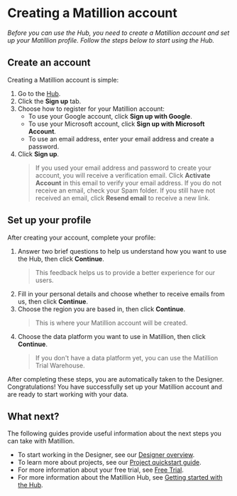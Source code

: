 # Creating a Matillion account

*Before you can use the Hub, you need to create a Matillion account and set up your Matillion profile. Follow the steps below to start using the Hub.*

## Create an account
Creating a Matillion account is simple:
1. Go to the [Hub](https://hub.matillion.com/).
2. Click the **Sign up** tab.
3. Choose how to register for your Matillion account:
    - To use your Google account, click **Sign up with Google**.
    - To use your Microsoft account, click **Sign up with Microsoft Account**.
    - To use an email address, enter your email address and create a password.
4. Click **Sign up**.
    > If you used your email address and password to create your account, you will receive a verification email. Click **Activate Account** in this email to verify your email address.
    > If you do not receive an email, check your Spam folder. If you still have not received an email, click **Resend email** to receive a new link.

## Set up your profile
After creating your account, complete your profile:
1. Answer two brief questions to help us understand how you want to use the Hub, then click **Continue**.
    > This feedback helps us to provide a better experience for our users.
2. Fill in your personal details and choose whether to receive emails from us, then click **Continue**.
3. Choose the region you are based in, then click **Continue**.
    > This is where your Matillion account will be created.
4. Choose the data platform you want to use in Matillion, then click **Continue**.
    > If you don't have a data platform yet, you can use the Matillion Trial Warehouse.

After completing these steps, you are automatically taken to the Designer.
Congratulations! You have successfully set up your Matillion account and are ready to start working with your data.

## What next?
The following guides provide useful information about the next steps you can take with Matillion.
- To start working in the Designer, see our [Designer overview](https://docs.matillion.com/data-productivity-cloud/designer/docs/designer-overview/).
- To learn more about projects, see our [Project quickstart guide](https://docs.matillion.com/data-productivity-cloud/designer/docs/project-quickstart-guide/).
- For more information about your free trial, see [Free Trial](https://docs.matillion.com/data-productivity-cloud/free-trial/).
- For more information about the Matillion Hub, see [Getting started with the Hub](https://docs.matillion.com/data-productivity-cloud/hub/docs/hub-getting-started/).
